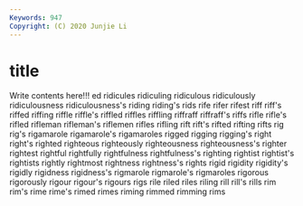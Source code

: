 ```yaml
---
Keywords: 947
Copyright: (C) 2020 Junjie Li
---
```


# title

Write contents here!!!
ed 
ridicules 
ridiculing 
ridiculous 
ridiculously 
ridiculousness
ridiculousness's 
riding 
riding's 
rids 
rife 
rifer 
rifest 
riff 
riff's 
riffed
riffing 
riffle 
riffle's 
riffled 
riffles 
riffling 
riffraff 
riffraff's 
riffs 
rifle
rifle's 
rifled 
rifleman 
rifleman's 
riflemen 
rifles 
rifling 
rift 
rift's 
rifted
rifting 
rifts 
rig 
rig's 
rigamarole 
rigamarole's 
rigamaroles 
rigged 
rigging 
rigging's
right 
right's 
righted 
righteous 
righteously 
righteousness 
righteousness's 
righter 
rightest 
rightful
rightfully 
rightfulness 
rightfulness's 
righting 
rightist 
rightist's 
rightists 
rightly 
rightmost 
rightness
rightness's 
rights 
rigid 
rigidity 
rigidity's 
rigidly 
rigidness 
rigidness's 
rigmarole 
rigmarole's
rigmaroles 
rigorous 
rigorously 
rigour 
rigour's 
rigours 
rigs 
rile 
riled 
riles
riling 
rill 
rill's 
rills 
rim 
rim's 
rime 
rime's 
rimed 
rimes
riming 
rimmed 
rimming 
rims 
